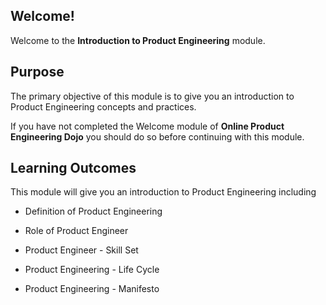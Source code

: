 ## Welcome!

Welcome to the **Introduction to Product Engineering** module.

## Purpose

The primary objective of this module is to give you an introduction to Product Engineering concepts and practices.

If you have not completed the Welcome module of **Online Product Engineering Dojo** you should do so before continuing with this module.

## Learning Outcomes

This module will give you an introduction to Product Engineering including

- Definition of Product Engineering

- Role of Product Engineer

- Product Engineer - Skill Set

- Product Engineering - Life Cycle

- Product Engineering - Manifesto